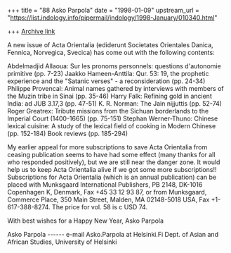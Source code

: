 +++
title = "88 Asko Parpola"
date = "1998-01-09"
upstream_url = "https://list.indology.info/pipermail/indology/1998-January/010340.html"

+++
[Archive link](https://list.indology.info/pipermail/indology/1998-January/010340.html)

A new issue of Acta Orientalia (ediderunt Societates Orientales Danica,
Fennica, Norvegica, Svecica)  has  come out with the following contents:

Abdelmadjid Allaoua: Sur les pronoms personnels: questions d'autonomie
primitive (pp. 7-23)
Jaakko Hameen-Anttila: Qur. 53: 19, the prophetic experience and the
"Satanic verses" - a reconsideration (pp. 24-34)
Philippe Provencal: Animal names gathered by interviews with members of the
Muzin tribe in Sinai (pp. 35-46)
Harry Falk: Refining gold in ancient India: ad JUB 3.17,3 (pp. 47-51)
K. R. Norman: The Jain nijjuttis (pp. 52-74)
Roger Greatrex: Tribute missions from the Sichuan borderlands to the
Imperial Court (1400-1665) (pp. 75-151)
Stephan Werner-Thuno: Chinese lexical cuisine: A study of the lexical field
of cooking in Modern Chinese (pp. 152-184)
Book reviews (pp. 185-294)

My earlier appeal for more subscriptions to save Acta Orientalia from
ceasing publication seems to have had some effect (many thanks for all who
responded positively), but we are still near the danger zone.  It would
help us to keep Acta Orientalia alive if we got some more subscriptions!!
Subscriptions for Acta Orientalia (which is an annual publication) can be
placed with Munksgaard International Publishers, PB 2148, DK-1016
Copenhagen K, Denmark, Fax +45 33 12 93 87, or from Munksgaard, Commerce
Place, 350 Main Street, Malden, MA 02148-5018 USA, Fax +1-617-388-8274. The
price for vol. 58 is c USD 74.

With best wishes for a Happy New Year,   Asko Parpola

Asko Parpola ------ e-mail Asko.Parpola at Helsinki.Fi
Dept. of Asian and African Studies, University of Helsinki



